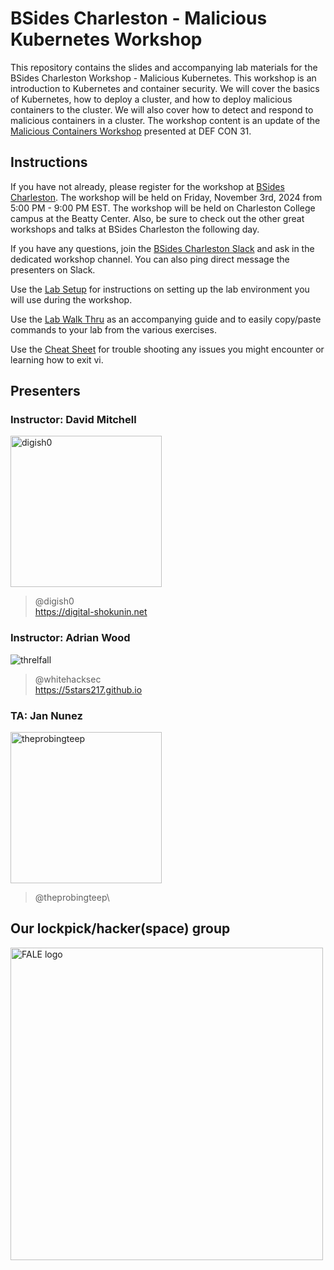 # BSides Charleston - Malicious Kubernetes Workshop

This repository contains the slides and accompanying lab materials for the BSides Charleston Workshop - Malicious Kubernetes. This workshop is an introduction to Kubernetes and container security. We will cover the basics of Kubernetes, how to deploy a cluster, and how to deploy malicious containers to the cluster. We will also cover how to detect and respond to malicious containers in a cluster. The workshop content is an update of the [Malicious Containers Workshop](https://forum.defcon.org/node/246020) presented at DEF CON 31.

## Instructions
If you have not already, please register for the workshop at [BSides Charleston](https://bsidescharleston.org/). The workshop will be held on Friday, November 3rd, 2024 from 5:00 PM - 9:00 PM EST. The workshop will be held on Charleston College campus at the Beatty Center. Also, be sure to check out the other great workshops and talks at BSides Charleston the following day.

If you have any questions, join the [BSides Charleston Slack](https://bsidescharleston.herokuapp.com/) and ask in the dedicated workshop channel. You can also ping direct message the presenters on Slack.

Use the [Lab Setup](Lab%20Setup.md) for instructions on setting up the lab environment you will use during the workshop.

Use the [Lab Walk Thru](labs_walk_thru.md) as an accompanying guide and to easily copy/paste commands to your lab from the various exercises.

Use the [Cheat Sheet](cheatsheet.md) for trouble shooting any issues you might encounter or learning how to exit vi.


## Presenters

### Instructor: David Mitchell
<img width="242" alt="digish0" src="https://github.com/lockfale/Malicious_Containers_Workshop/assets/913856/05a0519d-e6e9-420c-8cc2-fa67b1737902">

> @digish0\
> https://digital-shokunin.net

### Instructor: Adrian Wood 
![threlfall](https://github.com/lockfale/Malicious_Containers_Workshop/assets/913856/901c59ef-9e83-49d1-b0df-d89c6002338d)
> @whitehacksec\
> https://5stars217.github.io

### TA: Jan Nunez
<img width="242" alt="theprobingteep" src="https://github.com/lockfale/Malicious_Containers_Workshop/assets/913856/4ebe9663-26bd-4bd9-b973-c2097804a77f">

> @theprobingteep\

## Our lockpick/hacker(space) group

<img alt="FALE logo" width="500" src="https://github.com/lockfale/Malicious_Containers_Workshop/assets/913856/4a836cf4-cc97-49ec-a4c8-ed739c83820e">
